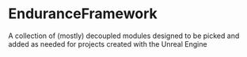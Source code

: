 # EnduranceFramework
A collection of (mostly) decoupled modules designed to be picked and added as needed for projects created with the Unreal Engine
